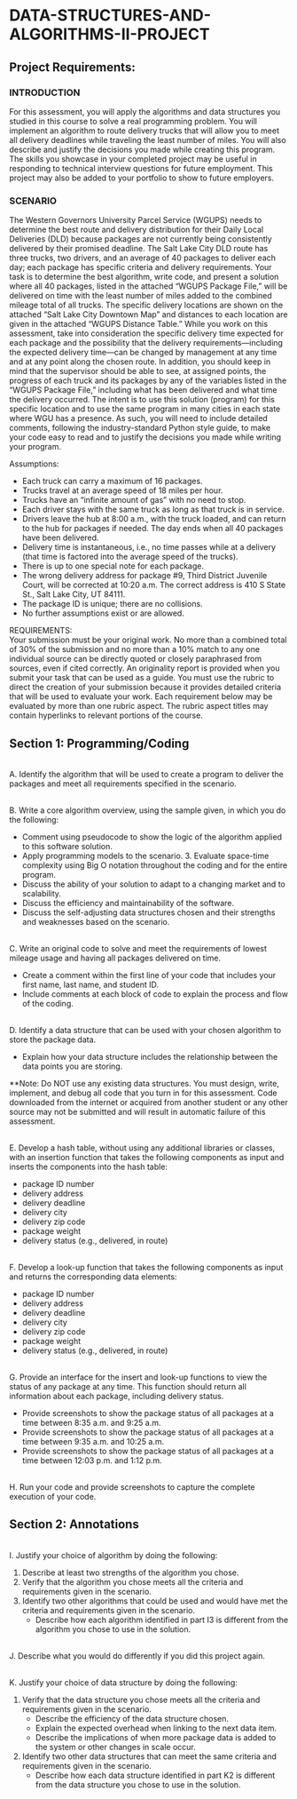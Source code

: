 # DATA-STRUCTURES-AND-ALGORITHMS-II-PROJECT
## Project Requirements:

### INTRODUCTION 
For this assessment, you will apply the algorithms and data structures you studied in this course to solve a real programming problem. You will implement an algorithm to route delivery trucks that will allow you to meet all delivery deadlines while traveling the least number of miles. You will also describe and justify the decisions you made while creating this program. 
The skills you showcase in your completed project may be useful in responding to technical interview questions for future employment. This project may also be added to your portfolio to show to future employers. 
### SCENARIO 
The Western Governors University Parcel Service (WGUPS) needs to determine the best route and delivery distribution for their Daily Local Deliveries (DLD) because packages are not currently being consistently delivered by their promised deadline. The Salt Lake City DLD route has three trucks, two drivers, and an average of 40 packages to deliver each day; each package has specific criteria and delivery requirements. 
Your task is to determine the best algorithm, write code, and present a solution where all 40 packages, listed in the attached “WGUPS Package File,” will be delivered on time with the least number of miles added to the combined mileage total of all trucks. The specific delivery locations are shown on the attached “Salt Lake City Downtown Map” and distances to each location are given in the attached “WGUPS Distance Table.” 
While you work on this assessment, take into consideration the specific delivery time expected for each package and the possibility that the delivery requirements—including the expected delivery time—can be changed by management at any time and at any point along the chosen route. In addition, you should keep in mind that the supervisor should be able to see, at assigned points, the progress of each truck and its packages by any of the variables listed in the “WGUPS Package File,” including what has been delivered and what time the delivery occurred. 
The intent is to use this solution (program) for this specific location and to use the same program in many cities in each state where WGU has a presence. As such, you will need to include detailed comments, following the industry-standard Python style guide, to make your code easy to read and to justify the decisions you made while writing your program. 

Assumptions: 
- Each truck can carry a maximum of 16 packages. 
- Trucks travel at an average speed of 18 miles per hour. 
- Trucks have an “infinite amount of gas” with no need to stop. 
- Each driver stays with the same truck as long as that truck is in service. 
- Drivers leave the hub at 8:00 a.m., with the truck loaded, and can return to the hub for packages if needed. The day ends when all 40 packages have been delivered. 
- Delivery time is instantaneous, i.e., no time passes while at a delivery (that time is factored into the average speed of the trucks). 
- There is up to one special note for each package. 
- The wrong delivery address for package #9, Third District Juvenile Court, will be corrected at 10:20 a.m. The correct address is 410 S State St., Salt Lake City, UT 84111. 
- The package ID is unique; there are no collisions. 
- No further assumptions exist or are allowed.

REQUIREMENTS:
<br>Your submission must be your original work. No more than a combined total of 30% of the submission and no more than a 10% match to any one individual source can be directly quoted or closely paraphrased from sources, even if cited correctly. An originality report is provided when you submit your task that can be used as a guide. 
You must use the rubric to direct the creation of your submission because it provides detailed criteria that will be used to evaluate your work. Each requirement below may be evaluated by more than one rubric aspect. The rubric aspect titles may contain hyperlinks to relevant portions of the course. 
## Section 1: Programming/Coding 
<br>A. Identify the algorithm that will be used to create a program to deliver the packages and meet all requirements specified in the scenario. 

<br>B. Write a core algorithm overview, using the sample given, in which you do the following: 
- Comment using pseudocode to show the logic of the algorithm applied to this software solution.
- Apply programming models to the scenario. 3. Evaluate space-time complexity using Big O notation throughout the coding and for the entire program.
- Discuss the ability of your solution to adapt to a changing market and to scalability.
- Discuss the efficiency and maintainability of the software. 
- Discuss the self-adjusting data structures chosen and their strengths and weaknesses based on the scenario.
  
<br>C. Write an original code to solve and meet the requirements of lowest mileage usage and having all packages delivered on time. 
- Create a comment within the first line of your code that includes your first name, last name, and student ID.
- Include comments at each block of code to explain the process and flow of the coding. 

<br>D. Identify a data structure that can be used with your chosen algorithm to store the package data. 
- Explain how your data structure includes the relationship between the data points you are storing.
  
**Note: Do NOT use any existing data structures. You must design, write, implement, and debug all code that you turn in for this assessment. Code downloaded from the internet or acquired from another student or any other source may not be submitted and will result in automatic failure of this assessment. 

<br>E. Develop a hash table, without using any additional libraries or classes, with an insertion function that takes the following components as input and inserts the components into the hash 
table: 
- package ID number 
- delivery address 
- delivery deadline 
- delivery city 
- delivery zip code 
- package weight 
- delivery status (e.g., delivered, in route) 

<br>F. Develop a look-up function that takes the following components as input and returns the corresponding data elements: 
- package ID number 
- delivery address 
- delivery deadline 
- delivery city 
- delivery zip code 
- package weight 
- delivery status (e.g., delivered, in route) 

<br>G. Provide an interface for the insert and look-up functions to view the status of any package at any time. This function should return all information about each package, including delivery 
status. 
- Provide screenshots to show the package status of all packages at a time between 8:35 a.m. and 9:25 a.m.
- Provide screenshots to show the package status of all packages at a time between 9:35 a.m. and 10:25 a.m.
- Provide screenshots to show the package status of all packages at a time between 12:03 p.m. and 1:12 p.m. 

<br>H. Run your code and provide screenshots to capture the complete execution of your code. 
## Section 2: Annotations 
<br>I. Justify your choice of algorithm by doing the following: 
1. Describe at least two strengths of the algorithm you chose.
2. Verify that the algorithm you chose meets all the criteria and requirements given in the scenario.
3. Identify two other algorithms that could be used and would have met the criteria and requirements given in the scenario.
   - Describe how each algorithm identified in part I3 is different from the algorithm you chose to use in the solution.

<br>J. Describe what you would do differently if you did this project again. 

<br>K. Justify your choice of data structure by doing the following: 
1. Verify that the data structure you chose meets all the criteria and requirements given in the scenario. 
   - Describe the efficiency of the data structure chosen.
   - Explain the expected overhead when linking to the next data item.
   - Describe the implications of when more package data is added to the system or other changes in scale occur.
2. Identify two other data structures that can meet the same criteria and requirements given in the scenario. 
   - Describe how each data structure identified in part K2 is different from the data structure you chose to use in the solution. 
